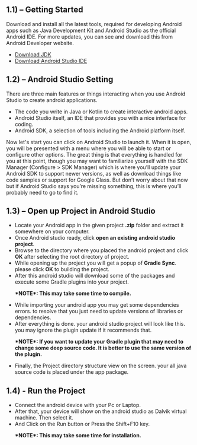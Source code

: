 <h2>1.1) – Getting Started</h2>
<p>Download and install all the latest tools, required for developing Android apps such as Java Development Kit and 
Android Studio as the official Android IDE. For more updates, you can see and 
download this from Android Developer website.</p>
<ul>
<li><a href="https://www.oracle.com/technetwork/java/javase/downloads/jdk8-downloads-2133151.html">Download JDK</a></br></li>
<li><a href="https://developer.android.com/studio/">Download Android Studio IDE</a></li>
</ul>

<h2>
1.2) – Android Studio Setting
</h2>
<p>There are three main features or things interacting when you use Android Studio to create android applications.
</p>

<ul>
	<li>The code you write in Java or Kotlin to create interactive android apps.</li>
	<li>Android Studio itself, an IDE that provides you with a nice interface for coding.</li>
	<li>Android SDK, a selection of tools including the Android platform itself.</li>
</ul>

<p>Now let's start you can click on Android Studio to launch it. When it is open, you will be presented with a menu where
you will be able to start or configure other options. The great thing is that everything is handled 
for you at this point, though you may want to familiarize yourself with the SDK Manager (Configure > SDK Manager) 
which is where you’ll update your Android SDK to support newer versions, as well as download things like 
code samples or support for Google Glass. But don’t worry about that now but if Android Studio says 
you’re missing something, this is where you’ll probably need to go to find it.</p>

<h2>1.3) – Open up Project in Android Studio</h2>

<ul>
	<li>Locate your Android app in the given project <b>.zip</b> folder and extract it somewhere on your computer.</li>
	<li>Once Android studio ready, click <b>open an existing android studio project</b>.</li>
	<li>Browse to the directory where you placed the android project and click <b>OK</b> after selecting the root directory of project.</li>
	<li>While opening up the project you will get a popup of <b>Gradle Sync</b>. please click <b>OK</b> to building the project.</li>
	<li>After this android studio will download some of the packages and execute some Gradle plugins into your project.</li>
  <p><b>*NOTE*: This may take some time to compile.</b></p>
	<li>While importing your android app you may get some dependencies errors. to resolve that you just need to update 
versions of libraries or dependencies.</li>
	<li>After everything is done. your android studio project will look like this. you may ignore the plugin update 
if it recommends that.</li>
<p><b>*NOTE*: If you want to update your Gradle plugin that may need to change some deep source code. 
  It is better to use the same version of the plugin.</b></p>
	<li>Finally, the Project directory structure view on the screen. your all java source code is placed under the app package.</li>
</ul>


<h2>
1.4) - Run the Project</h2>

<ul>
	<li>Connect the android device with your Pc or Laptop.</li>
	<li>After that, your device will show on the android studio as Dalvik virtual machine. Then select it.</li>
	<li>And Click on the Run button or Press the Shift+F10 key.</li>
  <p><b>*NOTE*: This may take some time for installation.</b></p>
</ul>


